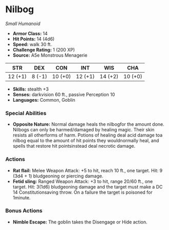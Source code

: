 # Nilbog

*Small* *Humanoid*

- **Armor Class:** 14
- **Hit Points:** 14 (4d6)
- **Speed:** walk 30 ft.
- **Challenge Rating:** 1 (200 XP)
- **Source:** A5e Monstrous Menagerie

| STR | DEX | CON | INT | WIS | CHA |
| --- | --- | --- | --- | --- | --- |
| 12 (+1) | 8 (-1) | 10 (+0) | 12 (+1) | 14 (+2) | 10 (+0) |

- **Skills:** stealth +3
- **Senses:** darkvision 60 ft., passive Perception 10
- **Languages:** Common, Goblin

### Special Abilities

- **Opposite Nature:** Normal damage heals the nilbogfor the amount done. Nilbogs can only be harmed/damaged by healing magic. Their skin resists all otherforms of harm. Potions of healing deal acid damage toa nilbog equal to the amount of hit points they wouldnormally heal, and spells that restore hit pointsinstead deal necrotic damage.

### Actions

- **Rat flail:** Melee Weapon Attack: +5 to hit, reach 10 ft., one target. Hit: 9 (3d4 + 1) bludgeoning or piercing damage.
- **Fetid sling:** Ranged Weapon Attack: +3 to hit, range 20/60 ft., one target. Hit: 3(1d6) bludgeoning damage  and the target must make a DC 14 Constitutionsaving throw. On a failure  the target is poisoned for 1minute.

### Bonus Actions

- **Nimble Escape:** The goblin takes the Disengage or Hide action.


